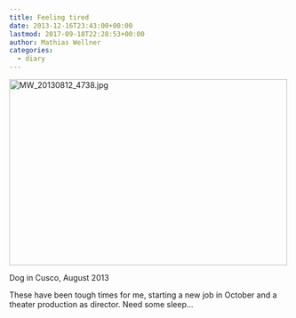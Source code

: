 ```yaml
---
title: Feeling tired
date: 2013-12-16T23:43:00+00:00
lastmod: 2017-09-18T22:28:53+00:00
author: Mathias Wellner
categories:
  - diary
---
```

<div style="width: 510px" class="wp-caption aligncenter">
  <a href="http://www.flickr.com/photos/mwellner/9792062574/" title="MW_20130812_4738.jpg by mwellner, on Flickr"><img src="http://farm4.staticflickr.com/3775/9792062574_e138cdc8e1.jpg" width="500" height="335" alt="MW_20130812_4738.jpg" /></a>
  
  <p class="wp-caption-text">
    Dog in Cusco, August 2013<br />
  </p>
</div>

These have been tough times for me, starting a new job in October and a theater production as director. Need some sleep&#8230;